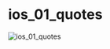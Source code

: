 # ios_01_quotes
![ios_01_quotes](https://user-images.githubusercontent.com/67884699/148556678-87583fce-ad25-4582-a4ba-10f6d4945111.gif)
